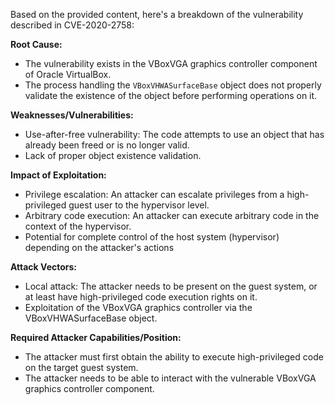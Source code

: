 Based on the provided content, here's a breakdown of the vulnerability described in CVE-2020-2758:

**Root Cause:**

- The vulnerability exists in the VBoxVGA graphics controller component of Oracle VirtualBox.
- The process handling the `VBoxVHWASurfaceBase` object does not properly validate the existence of the object before performing operations on it.

**Weaknesses/Vulnerabilities:**

- Use-after-free vulnerability: The code attempts to use an object that has already been freed or is no longer valid.
- Lack of proper object existence validation.

**Impact of Exploitation:**

- Privilege escalation: An attacker can escalate privileges from a high-privileged guest user to the hypervisor level.
- Arbitrary code execution: An attacker can execute arbitrary code in the context of the hypervisor.
- Potential for complete control of the host system (hypervisor) depending on the attacker's actions

**Attack Vectors:**

- Local attack: The attacker needs to be present on the guest system, or at least have high-privileged code execution rights on it.
- Exploitation of the VBoxVGA graphics controller via the VBoxVHWASurfaceBase object.

**Required Attacker Capabilities/Position:**

- The attacker must first obtain the ability to execute high-privileged code on the target guest system.
- The attacker needs to be able to interact with the vulnerable VBoxVGA graphics controller component.